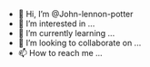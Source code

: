 - 👋 Hi, I’m @John-lennon-potter
- 👀 I’m interested in ...
- 🌱 I’m currently learning ...
- 💞️ I’m looking to collaborate on ...
- 📫 How to reach me ...

<!---
John-lennon-potter/John-lennon-potter is a ✨ special ✨ repository because its `README.md` (this file) appears on your GitHub profile.
You can click the Preview link to take a look at your changes.
--->

